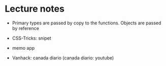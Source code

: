 # Lecture notes

- Primary types are passed by copy to the functions. Objects are passed by reference

- CSS-Tricks: snipet
- memo app
- Vanhack: canada diario (canada diario: youtube)
